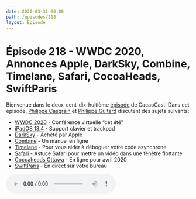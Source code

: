 ```yaml
---
date: 2020-03-31 00:00
path: /episodes/218
layout: Episode
---
```

# Épisode 218 - WWDC 2020, Annonces Apple, DarkSky, Combine, Timelane, Safari, CocoaHeads, SwiftParis
<p>Bienvenue dans le deux-cent-dix-huiti&egrave;me&nbsp;<a href="https://cacaocast.com/media/cacaocast_218.mp3" title="CacaoCast Episode 218">épisode</a> de CacaoCast! Dans cet épisode, <a href="http://www.twitter.com/philippec" title="Philippe Casgrain sur Twitter">Philippe Casgrain</a> et <a href="http://www.twitter.com/philippeguitard" title="Philippe Guitard sur Twitter">Philippe Guitard</a> discutent des sujets suivants:</p>
<ul>
<li><a href="https://developer.apple.com/wwdc20/" title="WWDC 2020">WWDC 2020</a> - Conférence virtuelle “cet été”</li>
<li><a href="https://developer.apple.com/documentation/uikit/pointer_interactions" title="iPadOS 13.4">iPadOS 13.4</a> - Support clavier et trackpad</li>
<li><a href="https://blog.darksky.net/dark-sky-has-a-new-home/" title="DarkSky">DarkSky</a> - Acheté par Apple</li>
<li><a href="https://www.apeth.com/UnderstandingCombine/toc.html" title="Combine">Combine</a> - Un manuel en ligne</li>
<li><a href="http://trycombine.com/posts/announcing-timelane-combine/" title="Timelane">Timelane</a> - Pour vous aider à déboguer votre code asynchrone</li>
<li><a href="https://twitter.com/davedelong/status/1244324748722495488" title="Safari">Safari</a> - Astuce Safari pour mettre un vidéo dans une fenêtre flottante</li>
<li><a href="http://cocoaheads.org/ca/OttawaGatineauOntario/index.html" title="Cocoaheads Ottawa">Cocoaheads Ottawa</a> - En ligne pour avril 2020</li>
<li><a href="https://www.meetup.com/fr-FR/swiftparis/" title="SwiftParis">SwiftParis</a> - En direct sur votre bureau</li>
</ul>
<p><audio controls><source src="https://cacaocast.com/media/cacaocast_218.mp3" type="audio/mpeg"><source src="https://cacaocast.com/media/cacaocast_218.mp3" type="audio/mp4">Votre navigateur ne supporte pas l'élément audio / Your browser does not support the audio element.</audio></p>
